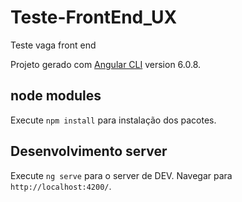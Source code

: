 # Teste-FrontEnd_UX
Teste vaga front end 

Projeto gerado com [Angular CLI](https://github.com/angular/angular-cli) version 6.0.8.

## node modules
Execute `npm install` para instalação dos pacotes.

## Desenvolvimento server
Execute `ng serve` para o server de DEV. Navegar para `http://localhost:4200/`.
